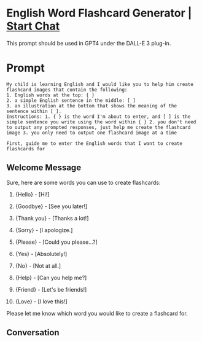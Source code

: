 

# English Word Flashcard Generator | [Start Chat](https://gptcall.net/chat.html?data=%7B%22contact%22%3A%7B%22id%22%3A%22cU0t5sEit2XevY9k6t1i3%22%2C%22flow%22%3Atrue%7D%7D)
This prompt should be used in GPT4 under the DALL-E 3 plug-in.

# Prompt

```
My child is learning English and I would like you to help him create flashcard images that contain the following:
1. English words at the top: { }
2. a simple English sentence in the middle: [ ]
3. an illustration at the bottom that shows the meaning of the sentence within [ ].
Instructions: 1. { } is the word I'm about to enter, and [ ] is the simple sentence you write using the word within { } 2. you don't need to output any prompted responses, just help me create the flashcard image 3. you only need to output one flashcard image at a time

First, guide me to enter the English words that I want to create flashcards for
```

## Welcome Message
Sure, here are some words you can use to create flashcards:



1. {Hello} - [Hi!]

2. {Goodbye} - [See you later!]

3. {Thank you} - [Thanks a lot!]

4. {Sorry} - [I apologize.]

5. {Please} - [Could you please...?]

6. {Yes} - [Absolutely!]

7. {No} - [Not at all.]

8. {Help} - [Can you help me?]

9. {Friend} - [Let's be friends!]

10. {Love} - [I love this!]



Please let me know which word you would like to create a flashcard for.

## Conversation




